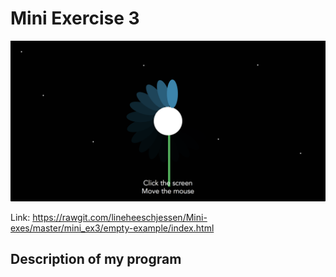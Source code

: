 # Mini Exercise 3

![alt text](mini_ex3.png "beskrivelse af billede")

Link: https://rawgit.com/lineheeschjessen/Mini-exes/master/mini_ex3/empty-example/index.html

## Description of my program 


